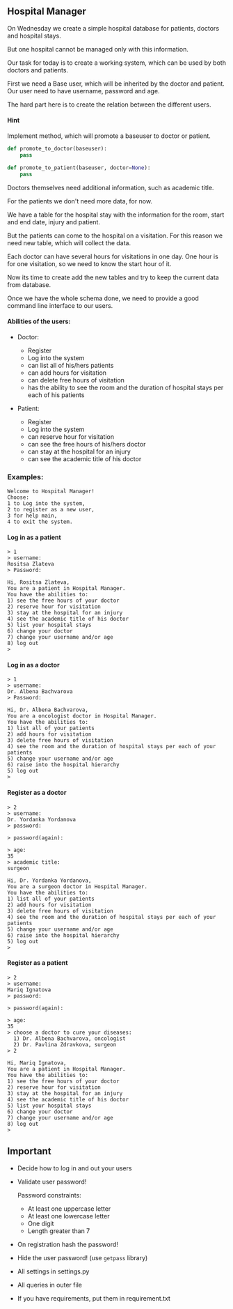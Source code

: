 ## Hospital Manager

On Wednesday we create a simple hospital database for patients, doctors and hospital stays.

But one hospital cannot be managed only with this information.

Our task for today is to create a working system, which can be used by both doctors and patients.

First we need a Base user, which will be inherited by the doctor and patient. Our user need to have username, password and age.

The hard part here is to create the relation between the different users.

#### Hint
Implement method, which will promote a baseuser to doctor or patient.

```python
def promote_to_doctor(baseuser):
    pass

def promote_to_patient(baseuser, doctor=None):
    pass
```

Doctors themselves need additional information, such as academic title.

For the patients we don't need more data, for now.

We have a table for the hospital stay with the information for the room, start and end date, injury and patient.

But the patients can come to the hospital on a visitation. For this reason we need new table, which will collect the data.

Each doctor can have several hours for visitations in one day. One hour is for one visitation, so we need to know the start hour of it.

Now its time to create add the new tables and try to keep the current data from database.

Once we have the whole schema done, we need to provide a good command line interface to our users.

#### Abilities of the users:

- Doctor:
  - Register
  - Log into the system
  - can list all of his/hers patients
  - can add hours for visitation
  - can delete free hours of visitation
  - has the ability to see the room and the duration of hospital stays per each of his patients

- Patient:
  - Register
  - Log into the system
  - can reserve hour for visitation
  - can see the free hours of his/hers doctor
  - can stay at the hospital for an injury
  - can see the academic title of his doctor

### Examples:

```
Welcome to Hospital Manager!
Choose:
1 to Log into the system,
2 to register as a new user,
3 for help main,
4 to exit the system.
```

#### Log in as a patient

```
> 1
> username:
Rositsa Zlateva
> Password:

Hi, Rositsa Zlateva,
You are a patient in Hospital Manager.
You have the abilities to:
1) see the free hours of your doctor
2) reserve hour for visitation
3) stay at the hospital for an injury
4) see the academic title of his doctor
5) list your hospital stays
6) change your doctor
7) change your username and/or age
8) log out
>
```

#### Log in as a doctor

```
> 1
> username:
Dr. Albena Bachvarova
> Password:

Hi, Dr. Albena Bachvarova,
You are a oncologist doctor in Hospital Manager.
You have the abilities to:
1) list all of your patients
2) add hours for visitation
3) delete free hours of visitation
4) see the room and the duration of hospital stays per each of your patients
5) change your username and/or age
6) raise into the hospital hierarchy
5) log out
>
```

#### Register as a doctor

```
> 2
> username:
Dr. Yordanka Yordanova
> password:

> password(again):

> age:
35
> academic title:
surgeon

Hi, Dr. Yordanka Yordanova,
You are a surgeon doctor in Hospital Manager.
You have the abilities to:
1) list all of your patients
2) add hours for visitation
3) delete free hours of visitation
4) see the room and the duration of hospital stays per each of your patients
5) change your username and/or age
6) raise into the hospital hierarchy
5) log out
>
```


#### Register as a patient

```
> 2
> username:
Mariq Ignatova
> password:

> password(again):

> age:
35
> choose a doctor to cure your diseases:
  1) Dr. Albena Bachvarova, oncologist
  2) Dr. Pavlina Zdravkova, surgeon
> 2

Hi, Mariq Ignatova,
You are a patient in Hospital Manager.
You have the abilities to:
1) see the free hours of your doctor
2) reserve hour for visitation
3) stay at the hospital for an injury
4) see the academic title of his doctor
5) list your hospital stays
6) change your doctor
7) change your username and/or age
8) log out
>
```

## Important

- Decide how to log in and out your users
- Validate user password!

  Password constraints:
   - At least one uppercase letter
   - At least one lowercase letter
   - One digit
   - Length greater than 7


- On registration hash the password!
- Hide the user password! (use `getpass` library)
- All settings in settings.py
- All queries in outer file
- If you have requirements, put them in requirement.txt


